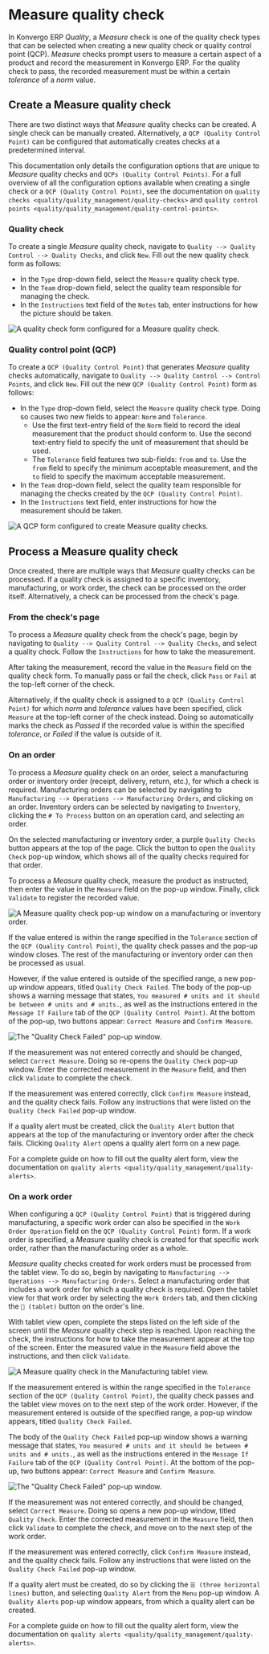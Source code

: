 # Measure quality check

In Konvergo ERP *Quality*, a *Measure* check is one of the quality check types
that can be selected when creating a new quality check or quality
control point (QCP). *Measure* checks prompt users to measure a certain
aspect of a product and record the measurement in Konvergo ERP. For the quality
check to pass, the recorded measurement must be within a certain
*tolerance* of a *norm* value.

## Create a Measure quality check

There are two distinct ways that *Measure* quality checks can be
created. A single check can be manually created. Alternatively, a
`QCP (Quality Control Point)` can be configured that automatically
creates checks at a predetermined interval.

This documentation only details the configuration options that are
unique to *Measure* quality checks and `QCPs (Quality Control Points)`.
For a full overview of all the configuration options available when
creating a single check or a `QCP (Quality Control Point)`, see the
documentation on `quality checks
<quality/quality_management/quality-checks>` and `quality control points
<quality/quality_management/quality-control-points>`.

### Quality check

To create a single *Measure* quality check, navigate to
`Quality --> Quality Control
--> Quality Checks`, and click `New`. Fill out the new quality check
form as follows:

- In the `Type` drop-down field, select the `Measure` quality check
  type.
- In the `Team` drop-down field, select the quality team responsible for
  managing the check.
- In the `Instructions` text field of the `Notes` tab, enter
  instructions for how the picture should be taken.

<img src="measure_check/measure-check-form-1.png" class="align-center"
alt="A quality check form configured for a Measure quality check." />

### Quality control point (QCP)

To create a `QCP (Quality Control Point)` that generates *Measure*
quality checks automatically, navigate to
`Quality --> Quality Control --> Control Points`, and click `New`. Fill
out the new `QCP (Quality Control Point)` form as follows:

- In the `Type` drop-down field, select the `Measure` quality check
  type. Doing so causes two new fields to appear: `Norm` and
  `Tolerance`.
  - Use the first text-entry field of the `Norm` field to record the
    ideal measurement that the product should conform to. Use the second
    text-entry field to specify the unit of measurement that should be
    used.
  - The `Tolerance` field features two sub-fields: `from` and `to`. Use
    the `from` field to specify the minimum acceptable measurement, and
    the `to` field to specify the maximum acceptable measurement.
- In the `Team` drop-down field, select the quality team responsible for
  managing the checks created by the `QCP (Quality Control Point)`.
- In the `Instructions` text field, enter instructions for how the
  measurement should be taken.

<img src="measure_check/measure-check-qcp-form.png" class="align-center"
alt="A QCP form configured to create Measure quality checks." />

## Process a Measure quality check

Once created, there are multiple ways that *Measure* quality checks can
be processed. If a quality check is assigned to a specific inventory,
manufacturing, or work order, the check can be processed on the order
itself. Alternatively, a check can be processed from the check's page.

### From the check's page

To process a *Measure* quality check from the check's page, begin by
navigating to `Quality --> Quality Control --> Quality Checks`, and
select a quality check. Follow the `Instructions` for how to take the
measurement.

After taking the measurement, record the value in the `Measure` field on
the quality check form. To manually pass or fail the check, click `Pass`
or `Fail` at the top-left corner of the check.

Alternatively, if the quality check is assigned to a
`QCP (Quality Control Point)` for which *norm* and *tolerance* values
have been specified, click `Measure` at the top-left corner of the check
instead. Doing so automatically marks the check as *Passed* if the
recorded value is within the specified *tolerance*, or *Failed* if the
value is outside of it.

### On an order

To process a *Measure* quality check on an order, select a manufacturing
order or inventory order (receipt, delivery, return, etc.), for which a
check is required. Manufacturing orders can be selected by navigating to
`Manufacturing --> Operations --> Manufacturing Orders`, and clicking on
an order. Inventory orders can be selected by navigating to `Inventory`,
clicking the `# To Process` button on an operation card, and selecting
an order.

On the selected manufacturing or inventory order, a purple
`Quality Checks` button appears at the top of the page. Click the button
to open the `Quality Check` pop-up window, which shows all of the
quality checks required for that order.

To process a *Measure* quality check, measure the product as instructed,
then enter the value in the `Measure` field on the pop-up window.
Finally, click `Validate` to register the recorded value.

<img src="measure_check/measure-check-pop-up.png" class="align-center"
alt="A Measure quality check pop-up window on a manufacturing or inventory order." />

If the value entered is within the range specified in the `Tolerance`
section of the `QCP (Quality Control Point)`, the quality check passes
and the pop-up window closes. The rest of the manufacturing or inventory
order can then be processed as usual.

However, if the value entered is outside of the specified range, a new
pop-up window appears, titled `Quality Check Failed`. The body of the
pop-up shows a warning message that states,
`You measured # units and it should be between # units and # units.`, as
well as the instructions entered in the `Message If Failure` tab of the
`QCP (Quality Control Point)`. At the bottom of the pop-up, two buttons
appear: `Correct Measure` and `Confirm Measure`.

<img src="measure_check/measure-check-failed.png" class="align-center"
alt="The &quot;Quality Check Failed&quot; pop-up window." />

If the measurement was not entered correctly and should be changed,
select `Correct
Measure`. Doing so re-opens the `Quality Check` pop-up window. Enter the
corrected measurement in the `Measure` field, and then click `Validate`
to complete the check.

If the measurement was entered correctly, click `Confirm Measure`
instead, and the quality check fails. Follow any instructions that were
listed on the `Quality Check Failed` pop-up window.

If a quality alert must be created, click the `Quality Alert` button
that appears at the top of the manufacturing or inventory order after
the check fails. Clicking `Quality
Alert` opens a quality alert form on a new page.

For a complete guide on how to fill out the quality alert form, view the
documentation on
`quality alerts <quality/quality_management/quality-alerts>`.

### On a work order

When configuring a `QCP (Quality Control Point)` that is triggered
during manufacturing, a specific work order can also be specified in the
`Work Order Operation` field on the `QCP (Quality Control Point)` form.
If a work order is specified, a *Measure* quality check is created for
that specific work order, rather than the manufacturing order as a
whole.

*Measure* quality checks created for work orders must be processed from
the tablet view. To do so, begin by navigating to
`Manufacturing --> Operations --> Manufacturing Orders`. Select a
manufacturing order that includes a work order for which a quality check
is required. Open the tablet view for that work order by selecting the
`Work Orders` tab, and then clicking the `📱 (tablet)` button on the
order's line.

With tablet view open, complete the steps listed on the left side of the
screen until the *Measure* quality check step is reached. Upon reaching
the check, the instructions for how to take the measurement appear at
the top of the screen. Enter the measured value in the `Measure` field
above the instructions, and then click `Validate`.

<img src="measure_check/measure-tablet-view.png" class="align-center"
alt="A Measure quality check in the Manufacturing tablet view." />

If the measurement entered is within the range specified in the
`Tolerance` section of the `QCP (Quality Control Point)`, the quality
check passes and the tablet view moves on to the next step of the work
order. However, if the measurement entered is outside of the specified
range, a pop-up window appears, titled `Quality Check Failed`.

The body of the `Quality Check Failed` pop-up window shows a warning
message that states,
`You measured # units and it should be between # units and # units.`, as
well as the instructions entered in the `Message If Failure` tab of the
`QCP (Quality Control Point)`. At the bottom of the pop-up, two buttons
appear: `Correct Measure` and `Confirm Measure`.

<img src="measure_check/measure-check-failed.png" class="align-center"
alt="The &quot;Quality Check Failed&quot; pop-up window." />

If the measurement was not entered correctly, and should be changed,
select `Correct
Measure`. Doing so opens a new pop-up window, titled `Quality Check`.
Enter the corrected measurement in the `Measure` field, then click
`Validate` to complete the check, and move on to the next step of the
work order.

If the measurement was entered correctly, click `Confirm Measure`
instead, and the quality check fails. Follow any instructions that were
listed on the `Quality Check Failed` pop-up window.

If a quality alert must be created, do so by clicking the
`☰ (three horizontal lines)` button, and selecting `Quality Alert` from
the `Menu` pop-up window. A `Quality Alerts` pop-up window appears, from
which a quality alert can be created.

For a complete guide on how to fill out the quality alert form, view the
documentation on
`quality alerts <quality/quality_management/quality-alerts>`.
